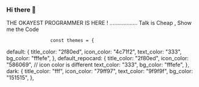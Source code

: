 ### Hi there 👋
  THE OKAYEST PROGRAMMER IS HERE !
                           ..................     Talk is Cheap , Show me the Code
                           
                    const themes = {
  default: {
    title_color: "2f80ed",
    icon_color: "4c71f2",
    text_color: "333",
    bg_color: "fffefe",
  },
  default_repocard: {
    title_color: "2f80ed",
    icon_color: "586069", // icon color is different
    text_color: "333",
    bg_color: "fffefe",
  },
  dark: {
    title_color: "fff",
    icon_color: "79ff97",
    text_color: "9f9f9f",
    bg_color: "151515",
  },


<!--
**AadarshaThapa/AadarshaThapa** is a ✨ _special_ ✨ repository because its `README.md` (this file) appears on your GitHub profile.**
 
           
             
